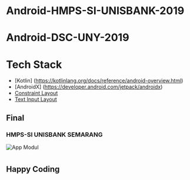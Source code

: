 # Android-HMPS-SI-UNISBANK-2019

# Android-DSC-UNY-2019

# Tech Stack
* [Kotlin] (https://kotlinlang.org/docs/reference/android-overview.html)
* [AndroidX] (https://developer.android.com/jetpack/androidx)
* [Constraint Layout](https://developer.android.com/training/constraint-layout)
* [Text Input Layout](https://developer.android.com/reference/android/support/design/widget/TextInputLayout)

## Final
### HMPS-SI UNISBANK SEMARANG
![App Modul](https://github.com/adisuryantoro/Android-HMPS-SI-UNISBANK-2019/blob/master/gifs/animation.gif)
##

#
## Happy Coding

